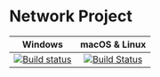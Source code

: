 # Network Project

| Windows | macOS & Linux |
| :---: | :---: |
| [![Build status](https://ci.appveyor.com/api/projects/status/hl6u3jinuhpq0w88?svg=true)](https://ci.appveyor.com/project/SMelanko/net) | [![Build Status](https://travis-ci.com/SMelanko/net.svg?branch=master)](https://travis-ci.com/SMelanko/net) |

